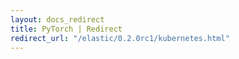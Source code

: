 ```yaml
---
layout: docs_redirect
title: PyTorch | Redirect
redirect_url: "/elastic/0.2.0rc1/kubernetes.html"
---
```

